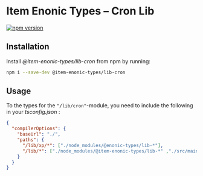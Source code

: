 # Item Enonic Types – Cron Lib

[![npm version](https://badge.fury.io/js/@item-enonic-types%2Flib-cron.svg)](https://badge.fury.io/js/@item-enonic-types%2Flib-cron)

## Installation

Install *@item-enonic-types/lib-cron* from npm by running:

```bash
npm i --save-dev @item-enonic-types/lib-cron
```

## Usage

To the types for the `"/lib/cron"`-module, you need to include the following in your *tsconfig.json* :

```json
{
  "compilerOptions": {
    "baseUrl": "./",
    "paths": {
      "/lib/xp/*": ["./node_modules/@enonic-types/lib-*"],
      "/lib/*": ["./node_modules/@item-enonic-types/lib-*" ,"./src/main/resources/lib/*"]
    }
  }
}
```